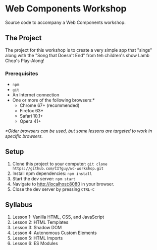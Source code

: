 # Web Components Workshop
Source code to accompany a Web Components workshop.

## The Project
The project for this workshop is to create a very simple app that "sings" along 
with the "Song that Doesn't End" from teh children's show Lamb Chop's Play-Along!

### Prerequisites
* `npm`
* `git`
* An Internet connection
* One or more of the following browsers:\*
  * Chrome 67+ (recommended)
  * Firefox 63+
  * Safari 10.1+
  * Opera 41+

_\*Older browsers can be used, but some lessons are targeted to work in specific browsers._

## Setup

1. Clone this project to your computer: `git clone https://github.com/CITguy/wc-workshop.git`
2. Install npm dependencies: `npm install`
3. Start the dev server: `npm start`
4. Navigate to [http://localhost:8080](http://localhost:8080) in your browser.
5. Close the dev server by pressing `CTRL-C`


## Syllabus

1. Lesson 1: Vanilla HTML, CSS, and JavaScript
2. Lesson 2: HTML Templates
3. Lesson 3: Shadow DOM
4. Lesson 4: Autonomous Custom Elements
5. Lesson 5: HTML Imports
6. Lesson 6: ES Modules
